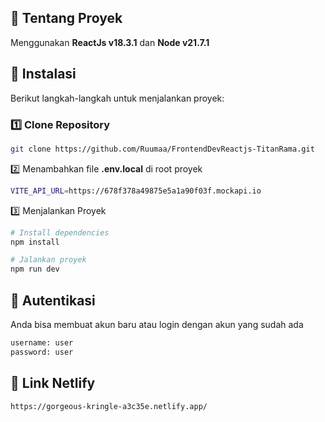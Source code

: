 ## 📌 Tentang Proyek
Menggunakan **ReactJs v18.3.1** dan **Node v21.7.1**

## 🔧 Instalasi  
Berikut langkah-langkah untuk menjalankan proyek: 

### **1️⃣ Clone Repository**
```bash
git clone https://github.com/Ruumaa/FrontendDevReactjs-TitanRama.git
```
2️⃣ Menambahkan file **.env.local** di root proyek
```bash
VITE_API_URL=https://678f378a49875e5a1a90f03f.mockapi.io
```


3️⃣ Menjalankan Proyek
```bash
# Install dependencies
npm install

# Jalankan proyek
npm run dev
```  
## 👤 Autentikasi
Anda bisa membuat akun baru atau login dengan akun yang sudah ada  
```bash
username: user
password: user
```
## 🔗 Link Netlify
```bash
https://gorgeous-kringle-a3c35e.netlify.app/
```
